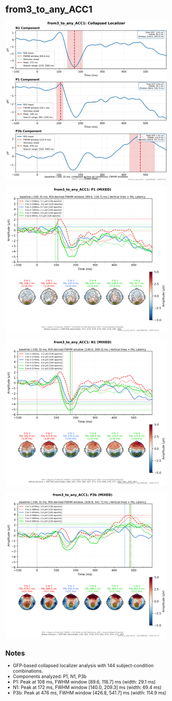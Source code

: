 # from3_to_any_ACC1

![figure](docs/assets/plots/from3_to_any_ACC1/from3_to_any_ACC1-collapsed_localizer.png)

![figure](docs/assets/plots/from3_to_any_ACC1/from3_to_any_ACC1-P1.png)

![figure](docs/assets/plots/from3_to_any_ACC1/from3_to_any_ACC1-N1.png)

![figure](docs/assets/plots/from3_to_any_ACC1/from3_to_any_ACC1-P3b.png)


## Notes

- GFP-based collapsed localizer analysis with 144 subject-condition combinations.
- Components analyzed: P1, N1, P3b
- P1: Peak at 108 ms, FWHM window [89.6, 118.7] ms (width: 29.1 ms)
- N1: Peak at 172 ms, FWHM window [140.0, 209.3] ms (width: 69.4 ms)
- P3b: Peak at 476 ms, FWHM window [426.8, 541.7] ms (width: 114.9 ms)

